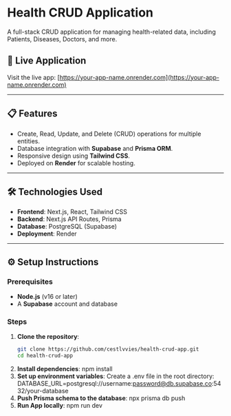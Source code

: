# Health CRUD Application

A full-stack CRUD application for managing health-related data, including Patients, Diseases, Doctors, and more.

## 🚀 Live Application
Visit the live app: [https://your-app-name.onrender.com](https://your-app-name.onrender.com)

---

## 📋 Features
- Create, Read, Update, and Delete (CRUD) operations for multiple entities.
- Database integration with **Supabase** and **Prisma ORM**.
- Responsive design using **Tailwind CSS**.
- Deployed on **Render** for scalable hosting.

---

## 🛠️ Technologies Used
- **Frontend**: Next.js, React, Tailwind CSS
- **Backend**: Next.js API Routes, Prisma
- **Database**: PostgreSQL (Supabase)
- **Deployment**: Render

---

## ⚙️ Setup Instructions

### Prerequisites
- **Node.js** (v16 or later)
- A **Supabase** account and database

### Steps

1. **Clone the repository**:
   ```bash
   git clone https://github.com/cestlvvies/health-crud-app.git
   cd health-crud-app
2. **Install dependencies**:
   npm install
3. **Set up environment variables**:
Create a .env file in the root directory:
DATABASE_URL=postgresql://username:password@db.supabase.co:5432/your-database
4. **Push Prisma schema to the database**:
   npx prisma db push
5. **Run App locally**:
   npm run dev
   
